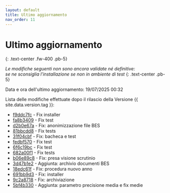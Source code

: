 ```yaml
---
layout: default
title: Ultimo aggiornamento
nav_order: 11
---
```


# Ultimo aggiornamento
{: .text-center .fw-400 .pb-5}

_Le modifiche seguenti non sono ancora validate né definitive:<br>se ne sconsiglia l'installazione se non in ambiente di test_
{: .text-center .pb-5}

Data e ora dell'ultimo aggiornamento: 19/07/2025 00:32

Lista delle modifiche effettuate dopo il rilascio della Versione {{ site.data.version.tag }}:

- [f9ddc7fc](http://github.com/iisgiua/giuaschool/commit/f9ddc7fcc8810543a93e7cf9cf179817a173475c) - Fix installer
- [fa8b3409](http://github.com/iisgiua/giuaschool/commit/fa8b3409de3f91f7ac7c542c5a197ce6060acd61) - Fix test
- [d2b0e67a](http://github.com/iisgiua/giuaschool/commit/d2b0e67a5458faeacbca2f699effddd41720b60d) - Fix: anonimizzazione file BES
- [81bbcdd8](http://github.com/iisgiua/giuaschool/commit/81bbcdd82b0dd02f5526a2c4b688a1a9af259e4d) - Fix tests
- [31f04cbf](http://github.com/iisgiua/giuaschool/commit/31f04cbfeabb3ee8f9e9512a3c9a009dac481378) - Fix: bacheca e test
- [fedbf570](http://github.com/iisgiua/giuaschool/commit/fedbf5706562d35c533777cf454308e2b8a6d40f) - Fix test
- [6f6c19bc](http://github.com/iisgiua/giuaschool/commit/6f6c19bc454f9c7fb09b29d02c1921e477e478ef) - Fix test
- [682a00f1](http://github.com/iisgiua/giuaschool/commit/682a00f13cd486eee8f4b35ba797401f9d36734f) - Fix tests
- [b06e89c8](http://github.com/iisgiua/giuaschool/commit/b06e89c8e251728cb6fad7615e9a4eaf07f86684) - Fix: presa visione scrutinio
- [3d47b1e2](http://github.com/iisgiua/giuaschool/commit/3d47b1e2cf21e80ea48f4ab412c7b0e45967c709) - Aggiunta: archivio documenti BES
- [18edc61f](http://github.com/iisgiua/giuaschool/commit/18edc61f2252d7705c7fdd565ab605c937a3692c) - Fix: procedura nuovo anno
- [691bb9d3](http://github.com/iisgiua/giuaschool/commit/691bb9d317103d1932fb2ec8183b1d1bd7f98fcd) - Fix: installer
- [9c2a8718](http://github.com/iisgiua/giuaschool/commit/9c2a87182da9d0dd507e7e445dc369d7049ebbd3) - Fix: archiviazione
- [5bf4b330](http://github.com/iisgiua/giuaschool/commit/5bf4b3304c00651842827edac3fa6502b56286d6) - Aggiunta: parametro precisione media e fix medie

